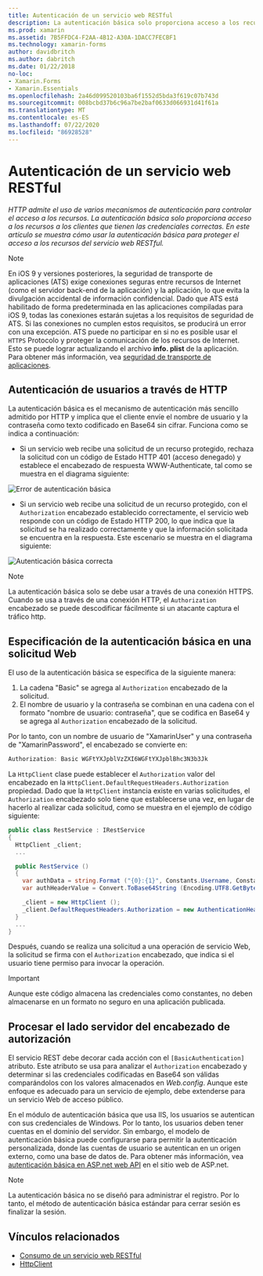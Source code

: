 ```yaml
---
title: Autenticación de un servicio web RESTful
description: La autenticación básica solo proporciona acceso a los recursos a los clientes que tienen las credenciales correctas. En este artículo se explica cómo usar la autenticación básica para proteger el acceso a los recursos del servicio web RESTful.
ms.prod: xamarin
ms.assetid: 7B5FFDC4-F2AA-4B12-A30A-1DACC7FECBF1
ms.technology: xamarin-forms
author: davidbritch
ms.author: dabritch
ms.date: 01/22/2018
no-loc:
- Xamarin.Forms
- Xamarin.Essentials
ms.openlocfilehash: 2a46d099520103ba6f1552d5bda3f619c07b743d
ms.sourcegitcommit: 008bcbd37b6c96a7be2baf0633d066931d41f61a
ms.translationtype: MT
ms.contentlocale: es-ES
ms.lasthandoff: 07/22/2020
ms.locfileid: "86928528"
---
```

# <a name="authenticate-a-restful-web-service"></a>Autenticación de un servicio web RESTful

_HTTP admite el uso de varios mecanismos de autenticación para controlar el acceso a los recursos. La autenticación básica solo proporciona acceso a los recursos a los clientes que tienen las credenciales correctas. En este artículo se muestra cómo usar la autenticación básica para proteger el acceso a los recursos del servicio web RESTful._

> [!NOTE]
> En iOS 9 y versiones posteriores, la seguridad de transporte de aplicaciones (ATS) exige conexiones seguras entre recursos de Internet (como el servidor back-end de la aplicación) y la aplicación, lo que evita la divulgación accidental de información confidencial. Dado que ATS está habilitado de forma predeterminada en las aplicaciones compiladas para iOS 9, todas las conexiones estarán sujetas a los requisitos de seguridad de ATS. Si las conexiones no cumplen estos requisitos, se producirá un error con una excepción.
> ATS puede no participar en si no es posible usar el `HTTPS` Protocolo y proteger la comunicación de los recursos de Internet. Esto se puede lograr actualizando el archivo **info. plist** de la aplicación. Para obtener más información, vea [seguridad de transporte de aplicaciones](~/ios/app-fundamentals/ats.md).

## <a name="authenticating-users-over-http"></a>Autenticación de usuarios a través de HTTP

La autenticación básica es el mecanismo de autenticación más sencillo admitido por HTTP y implica que el cliente envíe el nombre de usuario y la contraseña como texto codificado en Base64 sin cifrar. Funciona como se indica a continuación:

- Si un servicio web recibe una solicitud de un recurso protegido, rechaza la solicitud con un código de Estado HTTP 401 (acceso denegado) y establece el encabezado de respuesta WWW-Authenticate, tal como se muestra en el diagrama siguiente:

![Error de autenticación básica](rest-images/basic-authentication-fail.png)

- Si un servicio web recibe una solicitud de un recurso protegido, con el `Authorization` encabezado establecido correctamente, el servicio web responde con un código de Estado HTTP 200, lo que indica que la solicitud se ha realizado correctamente y que la información solicitada se encuentra en la respuesta. Este escenario se muestra en el diagrama siguiente:

![Autenticación básica correcta](rest-images/basic-authentication-success.png)

> [!NOTE]
> La autenticación básica solo se debe usar a través de una conexión HTTPS. Cuando se usa a través de una conexión HTTP, el `Authorization` encabezado se puede descodificar fácilmente si un atacante captura el tráfico http.

## <a name="specifying-basic-authentication-in-a-web-request"></a>Especificación de la autenticación básica en una solicitud Web

El uso de la autenticación básica se especifica de la siguiente manera:

1. La cadena "Basic" se agrega al `Authorization` encabezado de la solicitud.
1. El nombre de usuario y la contraseña se combinan en una cadena con el formato "nombre de usuario: contraseña", que se codifica en Base64 y se agrega al `Authorization` encabezado de la solicitud.

Por lo tanto, con un nombre de usuario de "XamarinUser" y una contraseña de "XamarinPassword", el encabezado se convierte en:

```csharp
Authorization: Basic WGFtYXJpblVzZXI6WGFtYXJpblBhc3N3b3Jk
```

La `HttpClient` clase puede establecer el `Authorization` valor del encabezado en la `HttpClient.DefaultRequestHeaders.Authorization` propiedad. Dado que la `HttpClient` instancia existe en varias solicitudes, el `Authorization` encabezado solo tiene que establecerse una vez, en lugar de hacerlo al realizar cada solicitud, como se muestra en el ejemplo de código siguiente:

```csharp
public class RestService : IRestService
{
  HttpClient _client;
  ...

  public RestService ()
  {
    var authData = string.Format ("{0}:{1}", Constants.Username, Constants.Password);
    var authHeaderValue = Convert.ToBase64String (Encoding.UTF8.GetBytes (authData));

    _client = new HttpClient ();
    _client.DefaultRequestHeaders.Authorization = new AuthenticationHeaderValue ("Basic", authHeaderValue);
  }
  ...
}
```

Después, cuando se realiza una solicitud a una operación de servicio Web, la solicitud se firma con el `Authorization` encabezado, que indica si el usuario tiene permiso para invocar la operación.

> [!IMPORTANT]
> Aunque este código almacena las credenciales como constantes, no deben almacenarse en un formato no seguro en una aplicación publicada.

## <a name="processing-the-authorization-header-server-side"></a>Procesar el lado servidor del encabezado de autorización

El servicio REST debe decorar cada acción con el `[BasicAuthentication]` atributo. Este atributo se usa para analizar el `Authorization` encabezado y determinar si las credenciales codificadas en Base64 son válidas comparándolos con los valores almacenados en *Web.config*. Aunque este enfoque es adecuado para un servicio de ejemplo, debe extenderse para un servicio Web de acceso público.

En el módulo de autenticación básica que usa IIS, los usuarios se autentican con sus credenciales de Windows. Por lo tanto, los usuarios deben tener cuentas en el dominio del servidor. Sin embargo, el modelo de autenticación básica puede configurarse para permitir la autenticación personalizada, donde las cuentas de usuario se autentican en un origen externo, como una base de datos de. Para obtener más información, vea [autenticación básica en ASP.net web API](https://www.asp.net/web-api/overview/security/basic-authentication) en el sitio web de ASP.net.

> [!NOTE]
> La autenticación básica no se diseñó para administrar el registro. Por lo tanto, el método de autenticación básica estándar para cerrar sesión es finalizar la sesión.

## <a name="related-links"></a>Vínculos relacionados

- [Consumo de un servicio web RESTful](~/xamarin-forms/data-cloud/web-services/rest.md)
- [HttpClient](https://msdn.microsoft.com/library/system.net.http.httpclient(v=vs.110).aspx)
